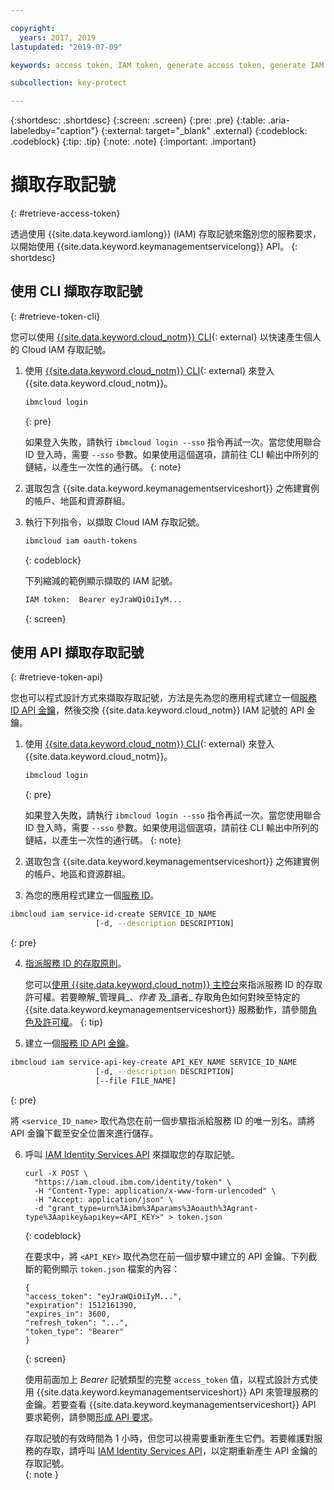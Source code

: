 ```yaml
---

copyright:
  years: 2017, 2019
lastupdated: "2019-07-09"

keywords: access token, IAM token, generate access token, generate IAM token, get access token, get IAM token, IAM token API, IAM token CLI

subcollection: key-protect

---
```


{:shortdesc: .shortdesc}
{:screen: .screen}
{:pre: .pre}
{:table: .aria-labeledby="caption"}
{:external: target="_blank" .external}
{:codeblock: .codeblock}
{:tip: .tip}
{:note: .note}
{:important: .important}

# 擷取存取記號
{: #retrieve-access-token}

透過使用 {{site.data.keyword.iamlong}} (IAM) 存取記號來鑑別您的服務要求，以開始使用 {{site.data.keyword.keymanagementservicelong}} API。
{: shortdesc}

## 使用 CLI 擷取存取記號
{: #retrieve-token-cli}

您可以使用 [{{site.data.keyword.cloud_notm}} CLI](/docs/cli?topic=cloud-cli-getting-started){: external} 以快速產生個人的 Cloud IAM 存取記號。

1. 使用 [{{site.data.keyword.cloud_notm}} CLI](/docs/cli?topic=cloud-cli-getting-started){: external} 來登入 {{site.data.keyword.cloud_notm}}。

    ```sh
    ibmcloud login
    ```
    {: pre}

    如果登入失敗，請執行 `ibmcloud login --sso` 指令再試一次。當您使用聯合 ID 登入時，需要 `--sso` 參數。如果使用這個選項，請前往 CLI 輸出中所列的鏈結，以產生一次性的通行碼。
    {: note}

2. 選取包含 {{site.data.keyword.keymanagementserviceshort}} 之佈建實例的帳戶、地區和資源群組。

3. 執行下列指令，以擷取 Cloud IAM 存取記號。

    ```sh
    ibmcloud iam oauth-tokens
    ```
    {: codeblock}

    下列縮減的範例顯示擷取的 IAM 記號。

    ```sh
    IAM token:  Bearer eyJraWQiOiIyM...
    ```
    {: screen}

## 使用 API 擷取存取記號
{: #retrieve-token-api}

您也可以程式設計方式來擷取存取記號，方法是先為您的應用程式建立一個[服務 ID API 金鑰](/docs/iam?topic=iam-serviceidapikeys)，然後交換 {{site.data.keyword.cloud_notm}} IAM 記號的 API 金鑰。

1. 使用 [{{site.data.keyword.cloud_notm}} CLI](/docs/cli?topic=cloud-cli-getting-started){: external} 來登入 {{site.data.keyword.cloud_notm}}。

    ```sh
    ibmcloud login
    ```
    {: pre}

    如果登入失敗，請執行 `ibmcloud login --sso` 指令再試一次。當您使用聯合 ID 登入時，需要 `--sso` 參數。如果使用這個選項，請前往 CLI 輸出中所列的鏈結，以產生一次性的通行碼。
    {: note}

2. 選取包含 {{site.data.keyword.keymanagementserviceshort}} 之佈建實例的帳戶、地區和資源群組。

3. 為您的應用程式建立一個[服務 ID](/docs/iam?topic=iam-serviceids#creating-a-service-id)。

  ```sh
  ibmcloud iam service-id-create SERVICE_ID_NAME
                     [-d, --description DESCRIPTION]
  ```
  {: pre}

4. [指派服務 ID 的存取原則](/docs/iam?topic=iam-serviceidpolicy)。

    您可以[使用 {{site.data.keyword.cloud_notm}} 主控台](/docs/iam?topic=iam-serviceidpolicy#access_new)來指派服務 ID 的存取許可權。若要瞭解_管理員_、_作者_ 及_讀者_ 存取角色如何對映至特定的 {{site.data.keyword.keymanagementserviceshort}} 服務動作，請參閱[角色及許可權](/docs/services/key-protect?topic=key-protect-manage-access#roles)。
    {: tip}

5. 建立一個[服務 ID API 金鑰](/docs/iam?topic=iam-serviceidapikeys)。

  ```sh
  ibmcloud iam service-api-key-create API_KEY_NAME SERVICE_ID_NAME
                     [-d, --description DESCRIPTION]
                     [--file FILE_NAME]
  ```
  {: pre}

  將 `<service_ID_name>` 取代為您在前一個步驟指派給服務 ID 的唯一別名。請將 API 金鑰下載至安全位置來進行儲存。 

6. 呼叫 [IAM Identity Services API](https://{DomainName}/apidocs/iam-identity-token-api) 來擷取您的存取記號。

    ```cURL
    curl -X POST \
      "https://iam.cloud.ibm.com/identity/token" \
      -H "Content-Type: application/x-www-form-urlencoded" \
      -H "Accept: application/json" \
      -d "grant_type=urn%3Aibm%3Aparams%3Aoauth%3Agrant-type%3Aapikey&apikey=<API_KEY>" > token.json
    ```
    {: codeblock}

    在要求中，將 `<API_KEY>` 取代為您在前一個步驟中建立的 API 金鑰。下列截斷的範例顯示 `token.json` 檔案的內容：

    ```
    {
    "access_token": "eyJraWQiOiIyM...",
    "expiration": 1512161390,
    "expires_in": 3600,
    "refresh_token": "...",
    "token_type": "Bearer"
    }
    ```
    {: screen}

    使用前面加上 _Bearer_ 記號類型的完整 `access_token` 值，以程式設計方式使用 {{site.data.keyword.keymanagementserviceshort}} API 來管理服務的金鑰。若要查看 {{site.data.keyword.keymanagementserviceshort}} API 要求範例，請參閱[形成 API 要求](/docs/services/key-protect?topic=key-protect-set-up-api#form-api-request)。

    存取記號的有效時間為 1 小時，但您可以視需要重新產生它們。若要維護對服務的存取，請呼叫 [IAM Identity Services API](https://{DomainName}/apidocs/iam-identity-token-api)，以定期重新產生 API 金鑰的存取記號。   
    {: note }

    <!--You can also pipe the output to `jq`, and then grab only the `access_token` value `| jq .access_token-->

    <!--You use IBM® Cloud Identity and Access Management (IAM) tokens to make authenticated requests to IBM Watson™ services without embedding service credentials in every call. IAM authentication uses access tokens for authentication, which you acquire by sending a request with an API key.-->
